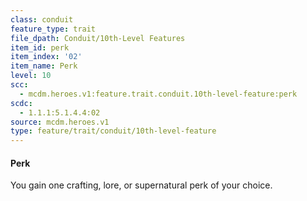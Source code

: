 ```yaml
---
class: conduit
feature_type: trait
file_dpath: Conduit/10th-Level Features
item_id: perk
item_index: '02'
item_name: Perk
level: 10
scc:
  - mcdm.heroes.v1:feature.trait.conduit.10th-level-feature:perk
scdc:
  - 1.1.1:5.1.4.4:02
source: mcdm.heroes.v1
type: feature/trait/conduit/10th-level-feature
---
```


#### Perk

You gain one crafting, lore, or supernatural perk of your choice.
